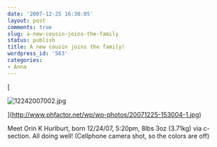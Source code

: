 ```yaml
---
date: '2007-12-25 16:30:05'
layout: post
comments: true
slug: a-new-cousin-joins-the-family
status: publish
title: A new cousin joins the family!
wordpress_id: '563'
categories:
- Anna
---
```






[


![12242007002.jpg](http://www.phfactor.net/wp/wp-photos/thumb.20071225-153004-1.jpg)



](http://www.phfactor.net/wp/wp-photos/20071225-153004-1.jpg)

Meet Orin K Hurlburt, born 12/24/07, 5:20pm, 8lbs 3oz (3.71kg) via c-  section. All doing well!
(Cellphone camera shot, so the colors are off)

